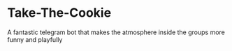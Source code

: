 # Take-The-Cookie
A fantastic telegram bot that makes the atmosphere inside the groups more funny and playfully
